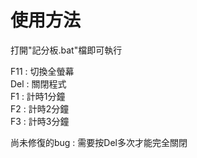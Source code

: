 # 使用方法
打開"記分板.bat"檔即可執行

F11 : 切換全螢幕\
Del : 關閉程式\
F1 : 計時1分鐘\
F2 : 計時2分鐘\
F3 : 計時3分鐘

尚未修復的bug : 需要按Del多次才能完全關閉
